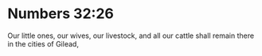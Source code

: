 # Numbers 32:26

Our little ones, our wives, our livestock, and all our cattle shall remain there in the cities of Gilead,
